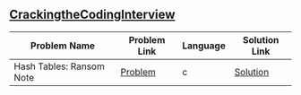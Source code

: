 ## [CrackingtheCodingInterview](https://www.hackerrank.com/domains/tutorials/cracking-the-coding-interview)

|Problem Name|Problem Link|Language|Solution Link|
---|---|---|---
|Hash Tables: Ransom Note|[Problem](https://www.hackerrank.com/challenges/ctci-ransom-note/problem)|c|[Solution](./ctci-ransom-note.c)|
